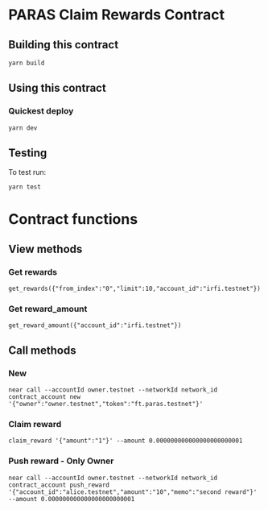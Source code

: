 PARAS Claim Rewards Contract
==============

## Building this contract
```bash
yarn build
```

## Using this contract

### Quickest deploy
```bash
yarn dev
```

## Testing
To test run:
```bash
yarn test
```

# Contract functions

## View methods

### Get rewards

```
get_rewards({"from_index":"0","limit":10,"account_id":"irfi.testnet"})
```

### Get reward\_amount

```
get_reward_amount({"account_id":"irfi.testnet"})
```

## Call methods

### New 
```
near call --accountId owner.testnet --networkId network_id contract_account new '{"owner":"owner.testnet","token":"ft.paras.testnet"}'
```

### Claim reward

```
claim_reward '{"amount":"1"}' --amount 0.000000000000000000000001
```

### Push reward - Only Owner
```
near call --accountId owner.testnet --networkId network_id contract_account push_reward '{"account_id":"alice.testnet","amount":"10","memo":"second reward"}' --amount 0.000000000000000000000001
```
